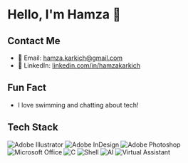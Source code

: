 # Hello, I'm Hamza 👋


## Contact Me
- 📧 Email: [hamza.karkich@gmail.com](mailto:hamza.karkich@gmail.com)
- 💼 LinkedIn: [linkedin.com/in/hamzakarkich](https://www.linkedin.com/in/hamzakarkich)

## Fun Fact
- I love swimming and chatting about tech!

## Tech Stack
![Adobe Illustrator](https://img.shields.io/badge/Adobe%20Illustrator-FF9A00?style=for-the-badge&logo=adobe-illustrator&logoColor=white)
![Adobe InDesign](https://img.shields.io/badge/Adobe%20InDesign-EE3D8F?style=for-the-badge&logo=adobe-indesign&logoColor=white)
![Adobe Photoshop](https://img.shields.io/badge/Adobe%20Photoshop-31A8FF?style=for-the-badge&logo=adobe-photoshop&logoColor=white)
![Microsoft Office](https://img.shields.io/badge/Microsoft_Office-D83B01?style=for-the-badge&logo=microsoft-office&logoColor=white)
![C](https://img.shields.io/badge/C-00599C?style=for-the-badge&logo=c&logoColor=white)
![Shell](https://img.shields.io/badge/Shell_Script-5391FE?style=for-the-badge&logo=gnu-bash&logoColor=white)
![AI](https://img.shields.io/badge/Artificial_Intelligence-00A859?style=for-the-badge&logo=ai&logoColor=white)
![Virtual Assistant](https://img.shields.io/badge/Virtual_Assistant-FF9900?style=for-the-badge&logo=virtual-assistant&logoColor=white)

